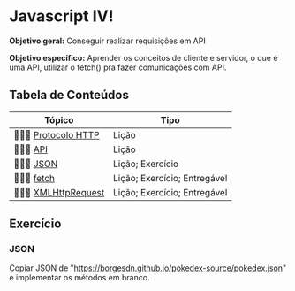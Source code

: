 # Javascript IV!

**Objetivo geral:** Conseguir realizar requisições em API 

**Objetivo específico:** Aprender os conceitos de cliente e servidor, o que é uma API, utilizar o fetch() pra fazer comunicações com API. 

## Tabela de Conteúdos 

| Tópico      | Tipo |
| ----------- | ----------- |
| 👩🏾‍🏫 [Protocolo HTTP](01.%20Protocolo%20HTTP/README.md) | Lição |
| 👩🏾‍🏫 [API](02.%20API/README.md) | Lição |
| 👩🏾‍🏫 [JSON](03.%20JSON/README.md) | Lição; Exercício |
| 👩🏾‍🏫 [fetch](04.%20Fetch/README.md) | Lição; Exercício; Entregável |
| 👩🏾‍🏫 [XMLHttpRequest](05.%20XMLHttpRequest/README.md) | Lição; Exercício; Entregável |


## Exercício

### JSON

Copiar JSON de "https://borgesdn.github.io/pokedex-source/pokedex.json" e implementar os métodos em branco.